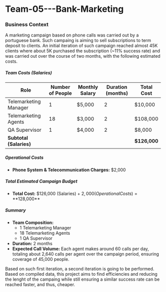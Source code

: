 # Team-05---Bank-Marketing

### Business Context


A marketing campaign based on phone calls was carried out by a portuguese bank. Such campaing is aiming to sell subscriptions to term deposit to clients. An initial iteration of such campaign reached almost 45K clients where about 5K purchased the subscription (~11% success rate) and was carried out over the course of two months, with the following estimated costs.

##### Team Costs (Salaries)

| Role                         | Number of People | Monthly Salary | Duration (months) | Total Cost  |
|------------------------------|------------------|----------------|-------------------|-------------|
| Telemarketing Manager        | 1                | $5,000         | 2                 | $10,000     |
| Telemarketing Agents         | 18               | $3,000         | 2                 | $108,000    |
| QA Supervisor                | 1                | $4,000         | 2                 | $8,000      |
| **Subtotal (Salaries)**      |                  |                |                   | **$126,000**|

##### Operational Costs

- **Phone System & Telecommunication Charges:** $2,000

##### Total Estimated Campaign Budget

- **Total Cost:** $126,000 (Salaries) + $2,000 (Operational Costs) = **$128,000**

##### Summary

- **Team Composition:**  
  - 1 Telemarketing Manager  
  - 18 Telemarketing Agents  
  - 1 QA Supervisor
- **Duration:** 2 months  
- **Expected Call Volume:** Each agent makes around 60 calls per day, totaling about 2,640 calls per agent over the campaign period, ensuring coverage of 45,000 people.

Based on such first iteration, a second iteration is going to be performed. Based on compiled data, this project aims to find efficiencies and reducing the lenght of the campaing while still ensuring a similar success rate can be reached faster, and thus, cheaper.  